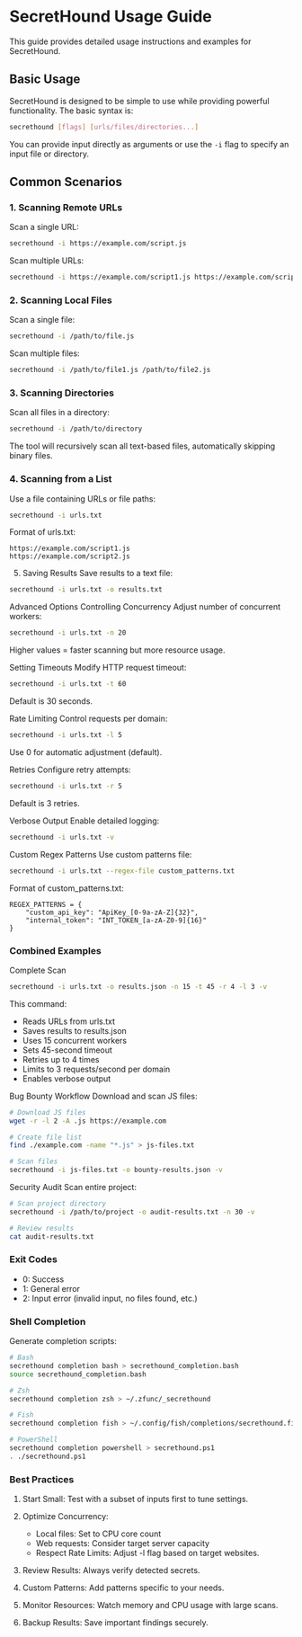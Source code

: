 # SecretHound Usage Guide

This guide provides detailed usage instructions and examples for SecretHound.

## Basic Usage

SecretHound is designed to be simple to use while providing powerful functionality. The basic syntax is:

```bash
secrethound [flags] [urls/files/directories...]
```

You can provide input directly as arguments or use the `-i` flag to specify an input file or directory.

## Common Scenarios

### 1. Scanning Remote URLs

Scan a single URL:

```bash
secrethound -i https://example.com/script.js
```

Scan multiple URLs:

```bash
secrethound -i https://example.com/script1.js https://example.com/script2.js
```

### 2. Scanning Local Files

Scan a single file:

```bash
secrethound -i /path/to/file.js
```

Scan multiple files:

```bash
secrethound -i /path/to/file1.js /path/to/file2.js
```

### 3. Scanning Directories

Scan all files in a directory:

```bash
secrethound -i /path/to/directory
```

The tool will recursively scan all text-based files, automatically skipping binary files.

### 4. Scanning from a List

Use a file containing URLs or file paths:

```bash
secrethound -i urls.txt
```

Format of urls.txt:

```plaintext
https://example.com/script1.js
https://example.com/script2.js
```

5. Saving Results
Save results to a text file:

```bash
secrethound -i urls.txt -o results.txt
```

Advanced Options
Controlling Concurrency
Adjust number of concurrent workers:

```bash
secrethound -i urls.txt -n 20
```

Higher values = faster scanning but more resource usage.

Setting Timeouts
Modify HTTP request timeout:

```bash
secrethound -i urls.txt -t 60
```
Default is 30 seconds.

Rate Limiting
Control requests per domain:

```bash
secrethound -i urls.txt -l 5
```
Use 0 for automatic adjustment (default).

Retries
Configure retry attempts:
    
```bash
secrethound -i urls.txt -r 5
```
Default is 3 retries.

Verbose Output
Enable detailed logging:
    
```bash
secrethound -i urls.txt -v
```

Custom Regex Patterns
Use custom patterns file:

```bash
secrethound -i urls.txt --regex-file custom_patterns.txt
```

Format of custom_patterns.txt:

```plaintext
REGEX_PATTERNS = {
    "custom_api_key": "ApiKey_[0-9a-zA-Z]{32}",
    "internal_token": "INT_TOKEN_[a-zA-Z0-9]{16}"
}
```

### Combined Examples
Complete Scan

```bash
secrethound -i urls.txt -o results.json -n 15 -t 45 -r 4 -l 3 -v
```

This command:

- Reads URLs from urls.txt
- Saves results to results.json
- Uses 15 concurrent workers
- Sets 45-second timeout
- Retries up to 4 times
- Limits to 3 requests/second per domain
- Enables verbose output

Bug Bounty Workflow
Download and scan JS files:

```bash
# Download JS files
wget -r -l 2 -A .js https://example.com

# Create file list
find ./example.com -name "*.js" > js-files.txt

# Scan files
secrethound -i js-files.txt -o bounty-results.json -v
```

Security Audit
Scan entire project:

```bash
# Scan project directory
secrethound -i /path/to/project -o audit-results.txt -n 30 -v

# Review results
cat audit-results.txt
```

### Exit Codes

- 0: Success
- 1: General error
- 2: Input error (invalid input, no files found, etc.)

### Shell Completion
Generate completion scripts:

```bash
# Bash
secrethound completion bash > secrethound_completion.bash
source secrethound_completion.bash

# Zsh
secrethound completion zsh > ~/.zfunc/_secrethound

# Fish
secrethound completion fish > ~/.config/fish/completions/secrethound.fish

# PowerShell
secrethound completion powershell > secrethound.ps1
. ./secrethound.ps1
```

### Best Practices

1. Start Small: Test with a subset of inputs first to tune settings.

2. Optimize Concurrency:
    - Local files: Set to CPU core count
    - Web requests: Consider target server capacity
    - Respect Rate Limits: Adjust -l flag based on target websites.
3. Review Results: Always verify detected secrets.
4. Custom Patterns: Add patterns specific to your needs.
5. Monitor Resources: Watch memory and CPU usage with large scans.
6. Backup Results: Save important findings securely.